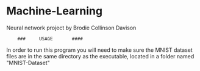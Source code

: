 # Machine-Learning
Neural network project by Brodie Collinson Davison



        ###     USAGE       ####

In order to run this program you will need to make sure the MNIST dataset files
are in the same directory as the executable, located in a folder named "MNIST-Dataset"
